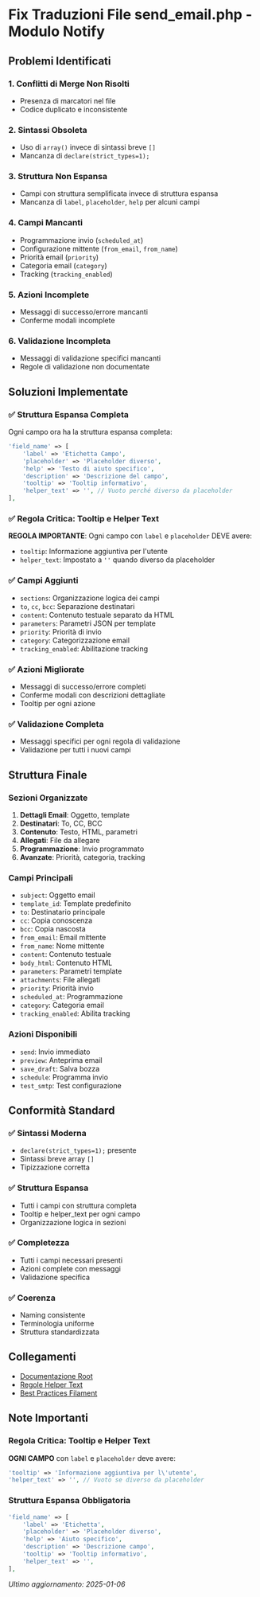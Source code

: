 # Fix Traduzioni File send_email.php - Modulo Notify

## Problemi Identificati

### 1. Conflitti di Merge Non Risolti
- Presenza di marcatori  nel file
- Codice duplicato e inconsistente

### 2. Sintassi Obsoleta
- Uso di `array()` invece di sintassi breve `[]`
- Mancanza di `declare(strict_types=1);`

### 3. Struttura Non Espansa
- Campi con struttura semplificata invece di struttura espansa
- Mancanza di `label`, `placeholder`, `help` per alcuni campi

### 4. Campi Mancanti
- Programmazione invio (`scheduled_at`)
- Configurazione mittente (`from_email`, `from_name`)
- Priorità email (`priority`)
- Categoria email (`category`)
- Tracking (`tracking_enabled`)

### 5. Azioni Incomplete
- Messaggi di successo/errore mancanti
- Conferme modali incomplete

### 6. Validazione Incompleta
- Messaggi di validazione specifici mancanti
- Regole di validazione non documentate

## Soluzioni Implementate

### ✅ Struttura Espansa Completa
Ogni campo ora ha la struttura espansa completa:
```php
'field_name' => [
    'label' => 'Etichetta Campo',
    'placeholder' => 'Placeholder diverso',
    'help' => 'Testo di aiuto specifico',
    'description' => 'Descrizione del campo',
    'tooltip' => 'Tooltip informativo',
    'helper_text' => '', // Vuoto perché diverso da placeholder
],
```

### ✅ Regola Critica: Tooltip e Helper Text
**REGOLA IMPORTANTE**: Ogni campo con `label` e `placeholder` DEVE avere:
- `tooltip`: Informazione aggiuntiva per l'utente
- `helper_text`: Impostato a `''` quando diverso da placeholder

### ✅ Campi Aggiunti
- `sections`: Organizzazione logica dei campi
- `to`, `cc`, `bcc`: Separazione destinatari
- `content`: Contenuto testuale separato da HTML
- `parameters`: Parametri JSON per template
- `priority`: Priorità di invio
- `category`: Categorizzazione email
- `tracking_enabled`: Abilitazione tracking

### ✅ Azioni Migliorate
- Messaggi di successo/errore completi
- Conferme modali con descrizioni dettagliate
- Tooltip per ogni azione

### ✅ Validazione Completa
- Messaggi specifici per ogni regola di validazione
- Validazione per tutti i nuovi campi

## Struttura Finale

### Sezioni Organizzate
1. **Dettagli Email**: Oggetto, template
2. **Destinatari**: To, CC, BCC
3. **Contenuto**: Testo, HTML, parametri
4. **Allegati**: File da allegare
5. **Programmazione**: Invio programmato
6. **Avanzate**: Priorità, categoria, tracking

### Campi Principali
- `subject`: Oggetto email
- `template_id`: Template predefinito
- `to`: Destinatario principale
- `cc`: Copia conoscenza
- `bcc`: Copia nascosta
- `from_email`: Email mittente
- `from_name`: Nome mittente
- `content`: Contenuto testuale
- `body_html`: Contenuto HTML
- `parameters`: Parametri template
- `attachments`: File allegati
- `priority`: Priorità invio
- `scheduled_at`: Programmazione
- `category`: Categoria email
- `tracking_enabled`: Abilita tracking

### Azioni Disponibili
- `send`: Invio immediato
- `preview`: Anteprima email
- `save_draft`: Salva bozza
- `schedule`: Programma invio
- `test_smtp`: Test configurazione

## Conformità Standard

### ✅ Sintassi Moderna
- `declare(strict_types=1);` presente
- Sintassi breve array `[]`
- Tipizzazione corretta

### ✅ Struttura Espansa
- Tutti i campi con struttura completa
- Tooltip e helper_text per ogni campo
- Organizzazione logica in sezioni

### ✅ Completezza
- Tutti i campi necessari presenti
- Azioni complete con messaggi
- Validazione specifica

### ✅ Coerenza
- Naming consistente
- Terminologia uniforme
- Struttura standardizzata

## Collegamenti

- [Documentazione Root](../docs/translation_standards_links.md)
- [Regole Helper Text](../docs/translation-helper-text-standards.md)
- [Best Practices Filament](../docs/filament_translation_best_practices.md)

## Note Importanti

### Regola Critica: Tooltip e Helper Text
**OGNI CAMPO** con `label` e `placeholder` deve avere:
```php
'tooltip' => 'Informazione aggiuntiva per l\'utente',
'helper_text' => '', // Vuoto se diverso da placeholder
```

### Struttura Espansa Obbligatoria
```php
'field_name' => [
    'label' => 'Etichetta',
    'placeholder' => 'Placeholder diverso',
    'help' => 'Aiuto specifico',
    'description' => 'Descrizione campo',
    'tooltip' => 'Tooltip informativo',
    'helper_text' => '',
],
```

*Ultimo aggiornamento: 2025-01-06* 